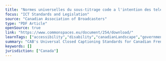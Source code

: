 ```yaml
---
title: "Normes universelles du sous-titrage code a l'intention des telediffuseurs canadiens de langue francaise, Canadian Association of Broadcasters (05-2012)"
focus: "ICT Standards and Legislation"
source: "Canadian Association of Broadcasters"
type: "PDF Article"
openSource: true
link: "https://www.commonspaces.eu/document/254/download/"
learnTags: ["accessibility","disability","canadianLandscape","government","fairness","bias","ict","framework","telecommunications","regulation"]
summary: "CAB's Universal Closed Captioning Standards for Canadian French-Language Broadcasters."
keywords: []
jurisdiction: ["Canada"]
---
```

